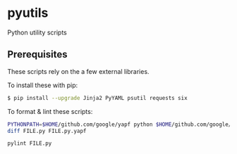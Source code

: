 # pyutils
Python utility scripts

## Prerequisites
These scripts rely on the a few external libraries.

To install these with pip:

```bash
$ pip install --upgrade Jinja2 PyYAML psutil requests six
```

To format & lint these scripts:

```bash
PYTHONPATH=$HOME/github.com/google/yapf python $HOME/github.com/google/yapf/yapf FILE.py > FILE.py.yapf
diff FILE.py FILE.py.yapf

pylint FILE.py
```
